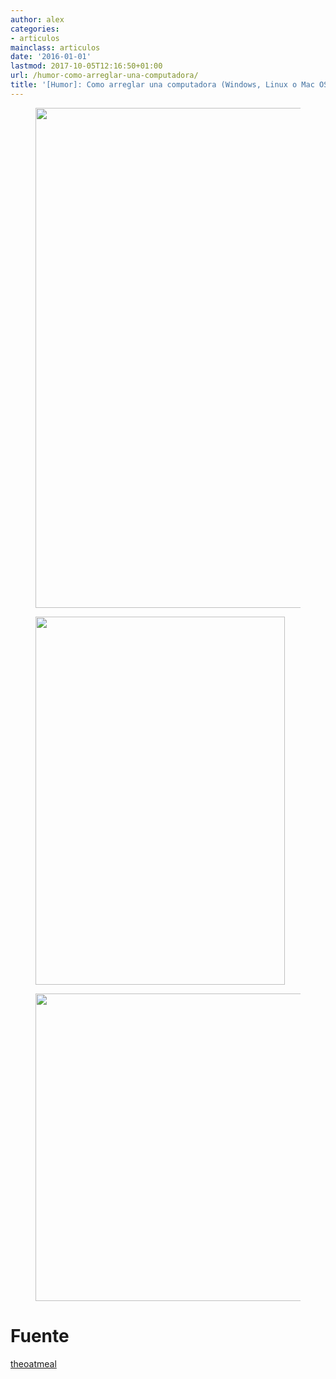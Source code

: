 ```yaml
---
author: alex
categories:
- articulos
mainclass: articulos
date: '2016-01-01'
lastmod: 2017-10-05T12:16:50+01:00
url: /humor-como-arreglar-una-computadora/
title: '[Humor]: Como arreglar una computadora (Windows, Linux o Mac OSX)'
---
```


<figure>
    <img sizes="(min-width: 800px) 800px, 100vw" on="tap:lightbox1" role="button" tabindex="0" layout="responsive"  height="800" width="428" src="https://1.bp.blogspot.com/-nZA60Hrzepo/TdErBWlgr8I/AAAAAAAAAfA/p7DoPhDerdQ/s800/linux.png"></img>
</figure>

<!--more--><!--ad-->

<figure>
    <img sizes="(min-width: 589px) 589px, 100vw" on="tap:lightbox1" role="button" tabindex="0" layout="responsive"  height="589" width="399" src="https://3.bp.blogspot.com/-HckHsExHyL8/TdErA2OYrfI/AAAAAAAAAew/W3RLpuvwUUE/s800/windows.png"></img>
</figure>

<figure>
    <img sizes="(min-width: 492px) 492px, 100vw" on="tap:lightbox1" role="button" tabindex="0" layout="responsive"  height="492" width="439" src="https://3.bp.blogspot.com/-uALX0h_XbzU/TdErBEx3OpI/AAAAAAAAAe4/TTfcnLUDP7I/s800/apple.png"></img>
</figure>

# Fuente

[theoatmeal][1]

 [1]: http://theoatmeal.com/blog/fix_computer
